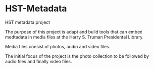 # HST-Metadata
HST metadata project

The purpose of this project is adapt and build tools that can embed medtadata in media files at the Harry S. Truman Presidental Library.

Media files consist of photos, audio and video files. 

The initial focus of the project is the photo collection to be followed by audio files and finally video files. 
